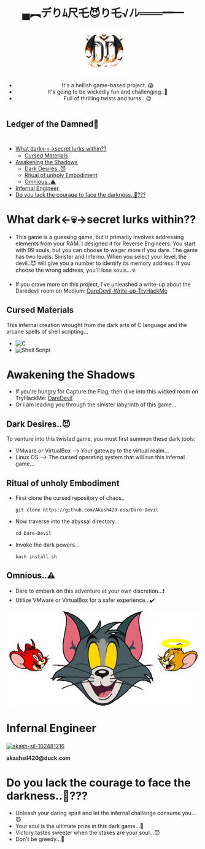 <div align="center">
<h1 color="red"> ▄︻デりﾑ尺乇😈り乇√ﾉﾚ═══━一</h1>
       

<img width="125" src="https://github.com/Akash420-oss/Dare-Devil/blob/main/Dare_Devil.png">
<ul>
<li>It's a hellish game-based project..😱</li> 
<li>It's going to be wickedly fun and challenging..🤫</li>
<li>Full of thrilling twists and turns...😉</li>⠀⠀⠀⠀⠀⠀⠀⠀⠀⠀⠀⠀⠀⠀⠀⠀⠀⠀⠀⠀⠀⠀⠀⠀⠀⠀⠀⠀
</ul>
</div>

## Ledger of the Damned👹⠀⠀⠀⠀⠀⠀⠀⠀⠀⠀⠀⠀⠀⠀⠀⠀⠀⠀⠀⠀⠀⠀⠀
 * [What dark<-💀->secret lurks within??](#about-the-project)
   * [Cursed Materials](#made-with)
 * [Awakening the Shadows](#getting-started)
   * [Dark Desires..😈](#prerequisites)
   * [Ritual of unholy Embodiment](#installation)
   * [Omnious..⚠️](#warning)
 * [Infernal Engineer](#contact)
 * [Do you lack the courage to face the darkness..👺???](#bestwishes)

# What dark<-💀->secret lurks within??
- This game is a guessing game, but it primarily involves addressing elements from your RAM. I designed it for Reverse Engineers. You start with 99 souls, but you can choose to wager more if you dare. The game has two levels: Sinister and Inferno. When you select your level, the devil..😈 will give you a number to identify its memory address. If you choose the wrong address, you'll lose souls...☣️

- If you crave more on this project, I've unleashed a write-up about the Daredevil room on Medium: <a href="https://medium.com/@akashsil2392/daredevil-write-up-tryhackme-01d1d715cc9c">DareDevil-Write-up-TryHackMe<a>

## Cursed Materials
This infernal creation wrought from the dark arts of C language and the arcane spells of shell scripting...
 - ![C](https://img.shields.io/badge/c-%2300599C.svg?style=for-the-badge&logo=c&logoColor=white)
 - ![Shell Script](https://img.shields.io/badge/shell_script-%23121011.svg?style=for-the-badge&logo=gnu-bash&logoColor=white)

# Awakening the Shadows
- If you're hungry for Capture the Flag, then dive into this wicked room on TryHackMe: <a href="https://tryhackme.com/jr/daredevil">DareDevil</a>
- Or i am leading you through the sinister labyrinth of this game...

## Dark Desires..😈
To venture into this twisted game, you must first summon these dark tools:
* VMware or VirtualBox –> Your gateway to the virtual realm...
* Linux OS –> The cursed operating system that will run this infernal game...
## Ritual of unholy Embodiment
* First clone the cursed repository of chaos..
  ```
  git clone https://github.com/Akash420-oss/Dare-Devil
  ```
* Now traverse into the abyssal directory...
  ```
  cd Dare-Devil
  ```
* Invoke the dark powers...
  ```
  bash install.sh
  ```
  
## Omnious..⚠️
* Dare to embark on this adventure at your own discretion...❗
* Utilize VMware or VirtualBox for a safer experience...✔️

![logo](https://github.com/Akash420-oss/Dare-Devil/blob/main/devil_%26angel.gif)

# Infernal Engineer
<p align="left">
<a href="https://linkedin.com/in/akash-sil-102481216" target="blank"><img align="center" src="https://raw.githubusercontent.com/rahuldkjain/github-profile-readme-generator/master/src/images/icons/Social/linked-in-alt.svg" alt="akash-sil-102481216" height="30" width="40" /></a>
</p>
 <b color="blue">akashsil420@duck.com</b>

# Do you lack the courage to face the darkness..👺???
  * Unleash your daring spirit and let the infernal challenge consume you...😈
  * Your soul is the ultimate prize in this dark game...👹
  * Victory tastes sweeter when the stakes are your soul...😈
  * Don't be greedy...👿
